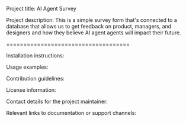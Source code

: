 Project title:
AI Agent Survey

Project description:
This is a simple survey form that's connected to a database that allows us to get feedback on product, managers, and designers and how they believe AI agent agents will impact their future.





====================================

Installation instructions:

Usage examples:

Contribution guidelines:

License information:

Contact details for the project maintainer:

Relevant links to documentation or support channels:
